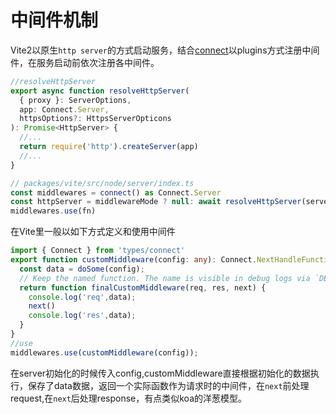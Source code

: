 # 中间件机制

Vite2以原生`http server`的方式启动服务，结合[connect](https://www.npmjs.com/package/connect)以plugins方式注册中间件，在服务启动前依次注册各中间件。

```ts
//resolveHttpServer
export async function resolveHttpServer(
  { proxy }: ServerOptions,
  app: Connect.Server,
  httpsOptions?: HttpsServerOpticons
): Promise<HttpServer> {
  //...
  return require('http').createServer(app)
  //...
}

// packages/vite/src/node/server/index.ts
const middlewares = connect() as Connect.Server
const httpServer = middlewareMode ? null: await resolveHttpServer(serverConfig, middlewares, httpsOptions)
middlewares.use(fn)
```

在Vite里一般以如下方式定义和使用中间件
```ts
import { Connect } from 'types/connect'
export function customMiddleware(config: any): Connect.NextHandleFunction {
  const data = doSome(config);
  // Keep the named function. The name is visible in debug logs via `DEBUG=connect:dispatcher ...`
  return function finalCustomMiddleware(req, res, next) {
    console.log('req',data);
    next()
    console.log('res',data);
  }
}
//use
middlewares.use(customMiddleware(config));
```
在server初始化的时候传入config,customMiddleware直接根据初始化的数据执行，保存了data数据，返回一个实际函数作为请求时的中间件，在`next`前处理request,在`next`后处理response，有点类似koa的洋葱模型。
